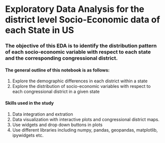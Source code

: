 # Exploratory Data Analysis for the district level Socio-Economic data of each State in US

### The objective of this EDA is to identify the distribution pattern of each socio-economic variable with respect to each state and the corresponding congressional district.

#### The general outline of this notebook is as follows:
1. Explore the demographic differences in each district within a state
2. Explore the distribution of socio-economic variables with respect to each congressional district in a given state

#### Skills used in the study
1. Data integration and extration 
2. Data visualization with interactive plots and congressional district maps.
3. Use widgets and drop down buttons in plots
4. Use different libraries including numpy, pandas, geopandas, matplotlib, ipywidgets etc.
